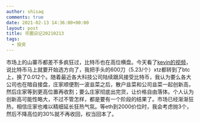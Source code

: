 ```yaml
---
author: shisaq
comments: true
date: 2021-02-13 14:36:00+00:00
layout: post
title: 币圈日记20210213
tags:
  - 投资
---
```


市场上的山寨币都差不多疯狂过，比特币也在高位横盘。今天看了[kevin的视频](https://youtu.be/vjBMeYIuviA)，说比特币马上就要开始选方向了，我把手头的600刀（5.23/个）xtz都转到了btc上，换了0.012个。随着最近各大科技公司陆续跟风接受比特币，我认为要么各大公司也在暗自接盘，庄家顺便割一波韭菜之后，散户韭菜和公司韭菜一起创新高，然后庄家等到更高位置再收割；要么庄家彻底出完货，让价格自由落体。个人认为创新高可能性略大，不过不管怎样，都是要有一个阶段的结果了。市场已经渐渐狂热，相信庄家也难以精细延长狂热气氛。等eth到2000价位时，我会考虑抛3个，然后不降高位的30%就不再收回，权当回本了。